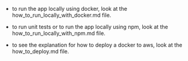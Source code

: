 - to run the app locally using docker, look at the how_to_run_locally_with_docker.md file.

- to run unit tests or to run the app locally using npm, look at the how_to_run_locally_with_npm.md file.

- to see the explanation for how to deploy a docker to aws, look at the how_to_deploy.md file.